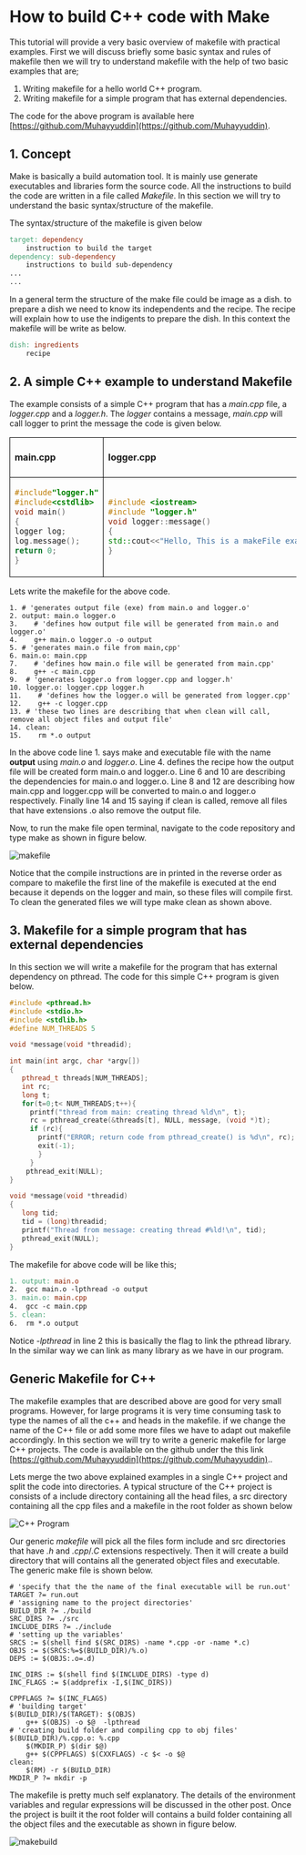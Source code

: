 # How to build C++ code with Make

 

This tutorial will provide a very basic overview of makefile with practical examples. First we will discuss briefly some basic syntax and rules of makefile then we will try to understand makefile with the help of two basic examples that are;
1. Writing makefile for a hello world C++ program.
2. Writing makefile for a simple program that has external dependencies.

The code for the above program is available here [https://github.com/Muhayyuddin](https://github.com/Muhayyuddin).
## 1. Concept

Make is basically a build automation tool. It is mainly use generate executables and libraries form the source code. All the instructions to build the code are written in a file called *Makefile*. In this section we will try to understand the basic syntax/structure of the makefile. 

The syntax/structure of the makefile is given below

``` makefile
target: dependency 
    instruction to build the target
dependency: sub-dependency 
    instructions to build sub-dependency
...
...

```

In a general term the structure of the make file could be image as a dish. to prepare a dish we need to know its independents and the recipe. The recipe will explain how to use the indigents to prepare the dish. In this context the makefile will be write as below.

``` makefile
dish: ingredients
    recipe
```
## 2. A simple C++ example to understand Makefile

The example consists of a simple C++ program that has a *main.cpp* file, a *logger.cpp* and a *logger.h*. The *logger* contains a message, *main.cpp* will call logger to print the message the code is given below. 


<table style="border: 1px  black; ">

<tr style="border: 1px solid black; ">
<td style="border: 1px solid black; "> 

#### main.cpp
</td>
<td style="border: 1px solid black; "> 

#### logger.cpp
</td>
<td style="border: 1px solid black;"> 

#### logger.h
</td>
</tr>
<tr style="border: 1px solid black;">
<td style="border: 1px solid black; "> 

``` cpp 
#include"logger.h"
#include<cstdlib>
void main()
{
logger log;
log.message();
return 0;
}
```
</td>
<td style="border: 1px solid black;" >

  ``` cpp
#include <iostream>
#include "logger.h"
void logger::message()
{
std::cout<<"Hello, This is a makeFile example."<<std::endl;
}
```
</td>
<td style="border: 1px solid black;" >

 ``` cpp
#ifndef LOGGER_H
#define LOGGER_H
class logger {
public:
void message();
};
#endif//LOGGER_H

```
</td>
</tr>
</table>

Lets write the makefile for the above code. 


```
1. # 'generates output file (exe) from main.o and logger.o'
2. output: main.o logger.o  
3.    # 'defines how output file will be generated from main.o and logger.o'
4.    g++ main.o logger.o -o output
5. # 'generates main.o file from main,cpp'  
6. main.o: main.cpp  
7.    # 'defines how main.o file will be generated from main.cpp'
8.    g++ -c main.cpp  
9.  # 'generates logger.o from logger.cpp and logger.h'
10. logger.o: logger.cpp logger.h 
11.    # 'defines how the logger.o will be generated from logger.cpp'
12.    g++ -c logger.cpp 
13. # 'these two lines are describing that when clean will call, remove all object files and output file' 
14. clean:            
15.    rm *.o output
```
In the above code line 1. says make and executable file with the name **output** using *main.o* and *logger.o*. Line 4. defines the recipe how the output file will be created form main.o and logger.o. Line 6 and 10 are describing the dependencies for main.o and logger.o. Line 8 and 12 are describing how main.cpp and logger.cpp will be converted to main.o and logger.o respectively. Finally line 14 and 15 saying if clean is called, remove all files that have extensions .o also remove the output file.

Now, to run the make file open terminal, navigate to the code repository and type make as shown in figure below.
 
 ![makefile](images/maketerminal.png)

Notice that the compile instructions are in printed in the reverse order as compare to makefile the first line of the makefile is executed at the end because it depends on the logger and main, so these files will compile first. To clean the generated files we will type make clean as shown above.  

## 3. Makefile for a simple program that has external dependencies
In this section we will write a makefile for the program that has external dependency on pthread. The code for this simple C++ program is given below. 

``` Cpp
#include <pthread.h>
#include <stdio.h>
#include <stdlib.h>
#define NUM_THREADS 5

void *message(void *threadid);

int main(int argc, char *argv[])
{
   pthread_t threads[NUM_THREADS];
   int rc;
   long t;
   for(t=0;t< NUM_THREADS;t++){
     printf("thread from main: creating thread %ld\n", t);
     rc = pthread_create(&threads[t], NULL, message, (void *)t);
     if (rc){
       printf("ERROR; return code from pthread_create() is %d\n", rc);
       exit(-1);
       }
     }
    pthread_exit(NULL); 
}

void *message(void *threadid)
{
   long tid;
   tid = (long)threadid;
   printf("Thread from message: creating thread #%ld!\n", tid);
   pthread_exit(NULL);
}
```

The makefile for above code will be like this;

``` makefile
1. output: main.o
2.	gcc main.o -lpthread -o output
3. main.o: main.cpp
4.	gcc -c main.cpp 
5. clean:
6.	rm *.o output
```
Notice *-lpthread*  in line 2 this is basically the flag to link the pthread library. In the similar way we can link as many library as we have in our program.  

## Generic Makefile for C++

The makefile examples that are described above are good for very small programs. However, for large programs it is very time consuming task to type the names of all the c++ and heads in the makefile. if we change the name of the C++ file or add some more files we have to adapt out makefile accordingly. In this section we will try to write a generic makefile for large C++ projects. The code is available on the github under the this link [https://github.com/Muhayyuddin](https://github.com/Muhayyuddin)..

Lets merge the two above explained examples in a single C++ project and split the code into directories. A typical structure of the C++ project is consists of a include directory containing all the head files, a src directory containing all the cpp files and a makefile in the root folder as shown below

![C++ Program](images/programstructure.png)

Our generic *makefile* will pick all the files form include and src directories that have *.h* and *.cpp*/*.C* extensions respectively. Then it will create a build directory that will contains all the generated object files and executable. The generic make file is shown below.

```
# 'specify that the the name of the final executable will be run.out'
TARGET ?= run.out
# 'assigning name to the project directories'
BUILD_DIR ?= ./build
SRC_DIRS ?= ./src
INCLUDE_DIRS ?= ./include
# 'setting up the variables'
SRCS := $(shell find $(SRC_DIRS) -name *.cpp -or -name *.c)
OBJS := $(SRCS:%=$(BUILD_DIR)/%.o)
DEPS := $(OBJS:.o=.d)

INC_DIRS := $(shell find $(INCLUDE_DIRS) -type d)
INC_FLAGS := $(addprefix -I,$(INC_DIRS))

CPPFLAGS ?= $(INC_FLAGS) 
# 'building target'
$(BUILD_DIR)/$(TARGET): $(OBJS)
	g++ $(OBJS) -o $@  -lpthread 
# 'creating build folder and compiling cpp to obj files'
$(BUILD_DIR)/%.cpp.o: %.cpp 
	$(MKDIR_P) $(dir $@)
	g++ $(CPPFLAGS) $(CXXFLAGS) -c $< -o $@	
clean:
	$(RM) -r $(BUILD_DIR)
MKDIR_P ?= mkdir -p

```
The makefile is pretty much self explanatory. The details of the environment variables and regular expressions will be discussed in the other post. 
Once the project is built it the root folder will contains a build folder containing all the object files and the executable as shown in figure below. 

![makebuild](images/makebuild.png)


